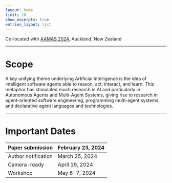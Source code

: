 ```yaml
---
layout: home
limit: 10
show_excerpts: true
entries_layout: list
---
```


Co-located with [AAMAS 2024](https://www.aamas2024-conference.auckland.ac.nz/), Auckland, New Zealand

***

# Scope
A key unifying theme underlying Artificial Intelligence is the idea of intelligent software agents able to reason, act, interact, and learn. This metaphor has stimulated much research in AI and particularly in Autonomous Agents and Multi-Agent Systems, giving rise to research in agent-oriented software engineering, programming multi-agent systems, and declarative agent languages and technologies.

***

# Important Dates
| Paper submission | February 23, 2024 |
| --- | --- |
| Author notification | March 25, 2024 |
| Camera-ready | April 19, 2024 |
| Workshop | May 6-7, 2024 |